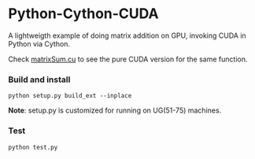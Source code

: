 # Python-Cython-CUDA

A lightweigth example of doing matrix addition on GPU, invoking CUDA in Python via Cython. 

Check [matrixSum.cu](https://github.com/Shuo-Niu/CUDA/blob/master/matrixSum.cu) to see the pure CUDA version for the same function.
### Build and install
```python setup.py build_ext --inplace```

**Note**: setup.py is customized for running on UG(51-75) machines.

### Test
```python test.py```
